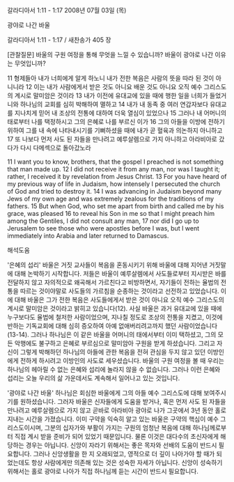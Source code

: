 갈라디아서 1:11 - 1:17 
2008년 07월 03일 (목)

광야로 나간 바울



갈라디아서 1:11 - 1:17 / 새찬송가 405 장


[관찰질문]
바울의 구원 여정을 통해 무엇을 느낄 수 있습니까?
바울이 광야로 나간 이유는 무엇입니까? 

11 형제들아 내가 너희에게 알게 하노니 내가 전한 복음은 사람의 뜻을 따라 된 것이 아니니라 
12 이는 내가 사람에게서 받은 것도 아니요 배운 것도 아니요 오직 예수 그리스도의 계시로 말미암은 것이라 
13 내가 이전에 유대교에 있을 때에 행한 일을 너희가 들었거니와 하나님의 교회를 심히 박해하여 멸하고 
14 내가 내 동족 중 여러 연갑자보다 유대교를 지나치게 믿어 내 조상의 전통에 대하여 더욱 열심이 있었으나 
15 그러나 내 어머니의 태로부터 나를 택정하시고 그의 은혜로 나를 부르신 이가 
16 그의 아들을 이방에 전하기 위하여 그를 내 속에 나타내시기를 기뻐하셨을 때에 내가 곧 혈육과 의논하지 아니하고 
17 또 나보다 먼저 사도 된 자들을 만나려고 예루살렘으로 가지 아니하고 아라비아로 갔다가 다시 다메섹으로 돌아갔노라

11 I want you to know, brothers, that the gospel I preached is not something that man made up. 
12 I did not receive it from any man, nor was I taught it; rather, I received it by revelation from Jesus Christ. 
13 For you have heard of my previous way of life in Judaism, how intensely I persecuted the church of God and tried to destroy it. 
14 I was advancing in Judaism beyond many Jews of my own age and was extremely zealous for the traditions of my fathers. 
15 But when God, who set me apart from birth and called me by his grace, was pleased 
16 to reveal his Son in me so that I might preach him among the Gentiles, I did not consult any man, 
17 nor did I go up to Jerusalem to see those who were apostles before I was, but I went immediately into Arabia and later returned to Damascus.

해석도움





'은혜의 섭리'
바울은 거짓 교사들이 복음을 혼동시키기 위해 바울에 대해 지어낸 거짓말에 대해 논박하기 시작합니다. 저들은 바울이 예루살렘에서 사도들로부터 지시받은 바를 전달하지 않고 자의적으로 왜곡해서 가르친다고 비방하면서, 자기들이 전하는 율법의 전통을 따르는 것이야말로 사도들의 가르침을 순종하는 것이라고 선전하고 있었습니다. 이에 대해 바울은 그가 전한 복음은 사도들에게서 받은 것이 아니요 오직 예수 그리스도의 계시로 말미암은 것이라고 밝히고 있습니다(12). 사실 바울은 과거 유대교에 있을 때에 누구보다도 율법에 철저한 사람이었으며, 지나칠 정도로 조상의 전통을 지켰고, 이것에 반하는 기독교회에 대해 심히 증오하여 아예 없애버리려고까지 했던 사람이었습니다(13-14). 그러나 하나님은 이 같은 바울을 어머니의 태에서부터 이미 택하셨고, 그의 모든 악행에도 불구하고 은혜로 부르심으로 말미암아 구원을 받게 하셨습니다. 그리고 자신이 그렇게 박해하던 하나님의 아들에 관한 복음을 전혀 관심을 두지 않고 있던 이방인에게 전하게 하시려고 이방인의 사도로 세우셨습니다. 바울의 구원 여정을 볼 때 우리는 하나님의 헤아릴 수 없는 은혜와 섭리에 놀라지 않을 수 없습니다. 그러나 이런 은혜와 섭리는 오늘 우리의 삶 가운데서도 계속해서 일어나고 있는 것입니다.  

'광야로 나간 바울'
하나님은 회심한 바울에게 그의 아들 예수 그리스도에 대해 보여주시기를 원하셨습니다. 그러자 바울은 신자들에게 도움을 받거나, 혹은 먼저 사도 된 자들을 만나려고 예루살렘으로 가지 않고 곧바로 아라비아 광야로 나가 그곳에서 3년 동안 홀로 지내는 시간을 가졌습니다. 이미 구약을 익숙히 알고 있는 바울은 구약의 핵심이 예수 그리스도이시며, 그분의 십자가와 부활이 가지는 구원의 엄청난 복음에 대해 하나님께로부터 직접 계시 받을 준비가 되어 있었기 때문입니다. 물론 이것은 대다수의 초신자에게 해당하는 경우는 아닙니다. 신앙이 자라기 위해서는 좋은 목자와 선배의 도움이 반드시 필요합니다. 그러나 신앙생활을 한 지 오래되었고, 영적으로 더 깊이 나아가야 할 때가 되었는데도 항상 사람에게만 의존해 있는 것은 성숙한 자세가 아닙니다. 신앙이 성숙하기 위해서는 홀로 광야로 나아가 직접 하나님께 듣는 시간이 반드시 필요합니다.